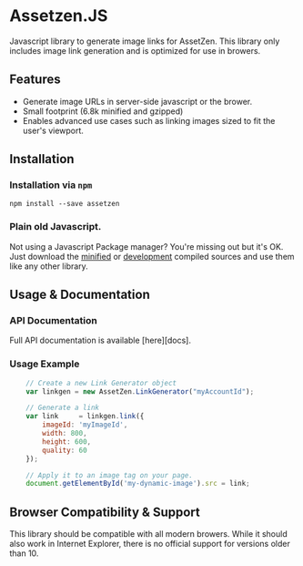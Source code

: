 Assetzen.JS
===========

Javascript library to generate image links for AssetZen.
This library only includes image link generation and is optimized for use in browers.

Features
--------

* Generate image URLs in server-side javascript or the brower.
* Small footprint (6.8k minified and gzipped)
* Enables advanced use cases such as linking images sized to fit the user's viewport.

Installation
-----

### Installation via `npm`

    npm install --save assetzen

### Plain old Javascript.

Not using a Javascript Package manager? You're missing out but it's OK.
Just download the [minified][dist-min] or [development][dist-dev] compiled sources and use them like any other library.

Usage & Documentation
---------------------

### API Documentation

Full API documentation is available [here][docs].

### Usage Example

````js
    // Create a new Link Generator object
    var linkgen = new AssetZen.LinkGenerator("myAccountId");

    // Generate a link
    var link     = linkgen.link({
        imageId: 'myImageId',
        width: 800,
        height: 600,
        quality: 60
    });

    // Apply it to an image tag on your page.
    document.getElementById('my-dynamic-image').src = link;

````

Browser Compatibility & Support
-------------------------------

This library should be compatible with all modern browers.
While it should also work in Internet Explorer, there is no official support for versions older than 10.

[dist-min]: dist/assetzen.min.js
[dist-dev]: dist/assetzen.js